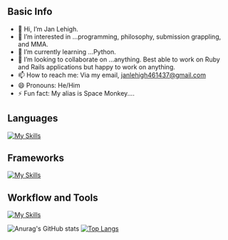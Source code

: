 ## Basic Info
- 👋 Hi, I’m Jan Lehigh.
- 👀 I’m interested in ...programming, philosophy, submission grappling, and MMA. 
- 🌱 I’m currently learning ...Python. 
- 💞️ I’m looking to collaborate on ...anything. Best able to work on Ruby and Rails applications but happy to work on anything. 
- 📫 How to reach me: Via my email, janlehigh461437@gmail.com
- 😄 Pronouns: He/Him
- ⚡ Fun fact: My alias is Space Monkey....

## Languages
[![My Skills](https://skillicons.dev/icons?i=ruby,py,html,css,postgres,sqlite)](https://skillicons.dev)


## Frameworks
[![My Skills](https://skillicons.dev/icons?i=rails,django,flask)](https://skillicons.dev)


## Workflow and Tools
[![My Skills](https://skillicons.dev/icons?i=github,vscode,git,postman,heroku,vercel)](https://skillicons.dev)


![Anurag's GitHub stats](https://github-readme-stats.vercel.app/api?username=JCL461437&show=reviews,discussions_started,discussions_answered,prs_merged,prs_merged_percentageicons=true&show_icons=true&theme=merko)       [![Top Langs](https://github-readme-stats.vercel.app/api/top-langs/?username=JCL461437&layout=pie&theme=merko)](https://github.com/JCL461437/github-readme-stats)
<!---
JCL461437/JCL461437 is a ✨ special ✨ repository because its `README.md` (this file) appears on your GitHub profile.
You can click the Preview link to take a look at your changes.
--->
